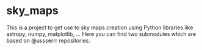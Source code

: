 # sky_maps
This is a project to get use to sky maps creation using Python libraries like astropy, numpy, matplotlib, ...
Here you can find two submodules which are based on @ussserrr repositories.
